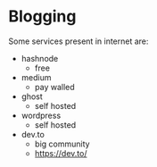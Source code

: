 # Blogging

Some services present in internet are:

- hashnode
    - free
- medium
    - pay walled
- ghost
    - self hosted
- wordpress
    - self hosted
- dev.to
    - big community
    - <https://dev.to/>
